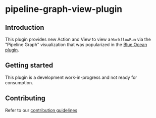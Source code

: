 # pipeline-graph-view-plugin

## Introduction

This plugin provides new Action and View to view a `WorkflowRun` via the "Pipeline Graph" visualization that was popularized in the [Blue Ocean plugin](https://github.com/jenkinsci/blueocean-plugin).

## Getting started

This plugin is a development work-in-progress and not ready for consumption. 

## Contributing

Refer to our [contribution guidelines](https://github.com/jenkinsci/.github/blob/master/CONTRIBUTING.md)
